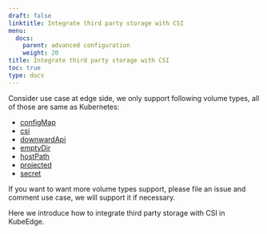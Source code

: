 ```yaml
---
draft: false
linktitle: Integrate third party storage with CSI
menu:
  docs:
    parent: advanced configuration 
    weight: 20
title: Integrate third party storage with CSI
toc: true
type: docs
---
```

Consider use case at edge side, we only support following volume types, all of those are same as Kubernetes:

- [configMap](https://kubernetes.io/docs/concepts/storage/volumes/#configmap)
- [csi](https://kubernetes.io/docs/concepts/storage/volumes/#csi)
- [downwardApi](https://kubernetes.io/docs/concepts/storage/volumes/#downwardapi)
- [emptyDir](https://kubernetes.io/docs/concepts/storage/volumes/#emptydir)
- [hostPath](https://kubernetes.io/docs/concepts/storage/volumes/#hostpath)
- [projected](https://kubernetes.io/docs/concepts/storage/volumes/#projected)
- [secret](https://kubernetes.io/docs/concepts/storage/volumes/#secret)

If you want to want more volume types support, please file an issue and comment use case, we will support it if necessary.


Here we introduce how to integrate third party storage with CSI in KubeEdge.
